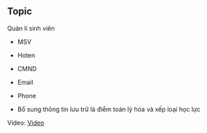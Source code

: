 ## Topic
Quản lí sinh viên
- MSV
- Hoten
- CMND
- Email
- Phone

- Bổ sung thông tin lưu trữ là điểm toán lý hóa và xếp loại học lực

Video:
[Video](https://www.youtube.com/watch?v=3U6tKKsAhig&list=PLWSyzuXbR77BaR0V1kiXYieCvbbBg2C75)
